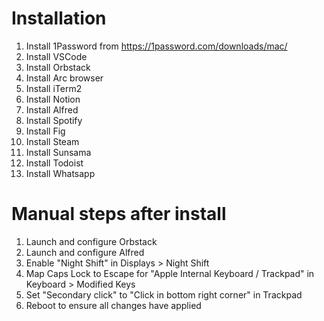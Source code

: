 # Installation

1. Install 1Password from https://1password.com/downloads/mac/
2. Install VSCode
3. Install Orbstack
4. Install Arc browser
5. Install iTerm2
6. Install Notion
7. Install Alfred
8. Install Spotify
9. Install Fig
10. Install Steam
11. Install Sunsama
12. Install Todoist
13. Install Whatsapp

# Manual steps after install

1. Launch and configure Orbstack
2. Launch and configure Alfred
3. Enable "Night Shift" in Displays > Night Shift
4. Map Caps Lock to Escape for "Apple Internal Keyboard / Trackpad" in Keyboard > Modified Keys
5. Set "Secondary click" to "Click in bottom right corner" in Trackpad
6. Reboot to ensure all changes have applied
